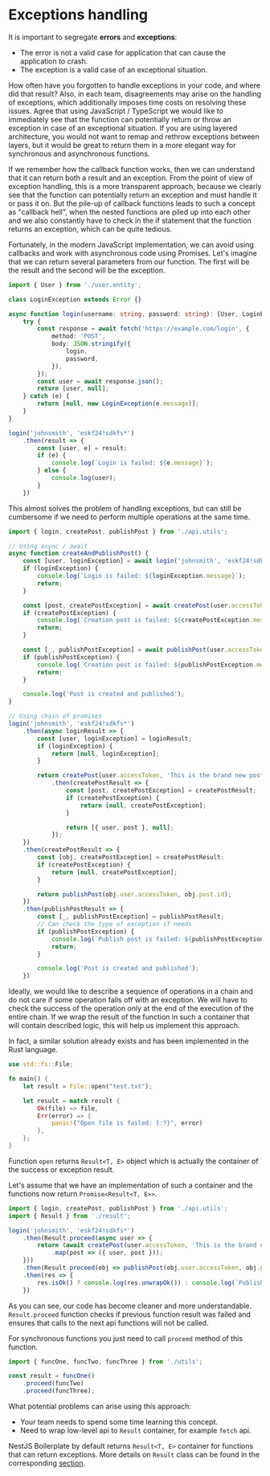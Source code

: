 # Exceptions handling

It is important to segregate **errors** and **exceptions**:
* The error is not a valid case for application that can cause the application to crash.
* The exception is a valid case of an exceptional situation.

How often have you forgotten to handle exceptions in your code, and where did that result? Also, in each team, 
disagreements may arise on the handling of exceptions, which additionally imposes time costs on resolving these issues. 
Agree that using JavaScript / TypeScript we would like to immediately see that the function can potentially return or 
throw an exception in case of an exceptional situation. If you are using layered architecture, you would not want to 
remap and rethrow exceptions between layers, but it would be great to return them in a more elegant way for synchronous
and asynchronous functions.

If we remember how the callback function works, then we can understand that it can return both a result and an exception. 
From the point of view of exception handling, this is a more transparent approach, because we clearly see that the 
function can potentially return an exception and must handle it or pass it on. But the pile-up of callback functions 
leads to such a concept as "callback hell", when the nested functions are piled up into each other and we also 
constantly have to check in the if statement that the function returns an exception, which can be quite tedious.

Fortunately, in the modern JavaScript implementation, we can avoid using callbacks and work with asynchronous code using 
Promises. Let's imagine that we can return several parameters from our function. The first will be the result and the 
second will be the exception.

```typescript
import { User } from './user.entity';

class LoginException extends Error {}

async function login(username: string, password: string): [User, LoginException] {
    try {
        const response = await fetch('https://example.com/login', {
            method: 'POST',
            body: JSON.stringify({
                login,
                password,
            }),
        });
        const user = await response.json();
        return [user, null];
    } catch (e) {
        return [null, new LoginException(e.message)];
    }
}

login('johnsmith', 'eskf24!sdkfs*')
    .then(result => {
        const [user, e] = result;
        if (e) {
            console.log(`Login is failed: ${e.message}`);
        } else {
            console.log(user);
        }
    })
```

This almost solves the problem of handling exceptions, but can still be cumbersome if we need to perform multiple 
operations at the same time.

```typescript
import { login, createPost, publishPost } from './api.utils';

// Using async / await
async function createAndPublishPost() {
    const [user, loginException] = await login('johnsmith', 'eskf24!sdkfs*');
    if (loginException) {
        console.log(`Login is failed: ${loginException.message}`);
        return;
    }

    const [post, createPostException] = await createPost(user.accessToken, 'This is the brand new post!');
    if (createPostException) {
        console.log(`Creation post is failed: ${createPostException.message}`);
        return;
    }

    const [_, publishPostException] = await publishPost(user.accessToken, post.id);
    if (publishPostException) {
        console.log(`Creation post is failed: ${publishPostException.message}`);
        return;
    }

    console.log('Post is created and published');
}

// Using chain of promises
login('johnsmith', 'eskf24!sdkfs*')
    .then(async loginResult => {
        const [user, loginException] = loginResult;
        if (loginException) {
            return [null, loginException];
        }

        return createPost(user.accessToken, 'This is the brand new post!')
            .then(createPostResult => {
                const [post, createPostException] = createPostResult;
                if (createPostException) {
                    return [null, createPostException];
                }

                return [{ user, post }, null];
            });
    })
    .then(createPostResult => {
        const [obj, createPostException] = createPostResult;
        if (createPostException) {
            return [null, createPostException];
        }

        return publishPost(obj.user.accessToken, obj.post.id);
    })
    .then(publishPostResult => {
        const [_, publishPostException] = publishPostResult;
        // Can check the type of exception if needs
        if (publishPostException) {
            console.log(`Publish post is failed: ${publishPostException.message}`);
            return;
        }

        console.log('Post is created and published');
    })
```

Ideally, we would like to describe a sequence of operations in a chain and do not care if some operation falls off with 
an exception. We will have to check the success of the operation only at the end of the execution of the entire chain.
If we wrap the result of the function in such a container that will contain described logic, this will help us implement 
this approach.

In fact, a similar solution already exists and has been implemented in the Rust language.

```rust
use std::fs::File;

fn main() {
    let result = File::open("test.txt");

    let result = match result {
        Ok(file) => file,
        Err(error) => {
            panic!("Open file is failed: {:?}", error)
        },
    };
}
```

Function `open` returns `Result<T, E>` object which is actually the container of the success or exception result.

Let's assume that we have an implementation of such a container and the functions now return `Promise<Result<T, E>>`.

```typescript
import { login, createPost, publishPost } from './api.utils';
import { Result } from './result';

login('johnsmith', 'eskf24!sdkfs*')
    .then(Result.proceed(async user => {
        return (await createPost(user.accessToken, 'This is the brand new post!'))
            .map(post => ({ user, post }));
    }))
    .then(Result.proceed(obj => publishPost(obj.user.accessToken, obj.post.id)))
    .then(res => {
        res.isOk() ? console.log(res.unwrapOk()) : console.log(`Publish post is failed: ${res.unwrapErr().message}`);
    })
```

As you can see, our code has become cleaner and more understandable. `Result.proceed` function checks if previous
function result was failed and ensures that calls to the next api functions will not be called.

For synchronous functions you just need to call `proceed` method of this function.

```typescript
import { funcOne, funcTwo, funcThree } from './utils';

const result = funcOne()
    .proceed(funcTwo)
    .proceed(funcThree);
```

What potential problems can arise using this approach:
* Your team needs to spend some time learning this concept.
* Need to wrap low-level api to `Result` container, for example `fetch` api.

NestJS Boilerplate by default returns `Result<T, E>` container for functions that can return exceptions.
More details on `Result` class can be found in the corresponding [section](./utils.md).
